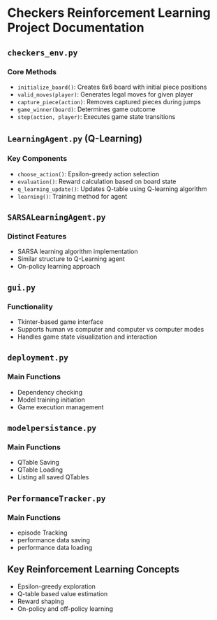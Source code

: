 # Checkers Reinforcement Learning Project Documentation

## `checkers_env.py`
### Core Methods
- `initialize_board()`: Creates 6x6 board with initial piece positions
- `valid_moves(player)`: Generates legal moves for given player
- `capture_piece(action)`: Removes captured pieces during jumps
- `game_winner(board)`: Determines game outcome
- `step(action, player)`: Executes game state transitions

## `LearningAgent.py` (Q-Learning)
### Key Components
- `choose_action()`: Epsilon-greedy action selection
- `evaluation()`: Reward calculation based on board state
- `q_learning_update()`: Updates Q-table using Q-learning algorithm
- `learning()`: Training method for agent

## `SARSALearningAgent.py`
### Distinct Features
- SARSA learning algorithm implementation
- Similar structure to Q-Learning agent
- On-policy learning approach

## `gui.py`
### Functionality
- Tkinter-based game interface
- Supports human vs computer and computer vs computer modes
- Handles game state visualization and interaction

## `deployment.py`
### Main Functions
- Dependency checking
- Model training initiation
- Game execution management

## `modelpersistance.py`
### Main Functions
- QTable Saving
- QTable Loading
- Listing all saved QTables

## `PerformanceTracker.py`
### Main Functions
- episode Tracking
- performance data saving
- performance data loading

## Key Reinforcement Learning Concepts
- Epsilon-greedy exploration
- Q-table based value estimation
- Reward shaping
- On-policy and off-policy learning